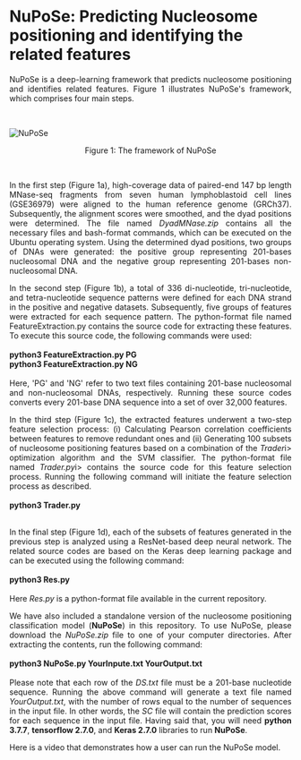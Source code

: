 # NuPoSe: Predicting Nucleosome positioning and identifying the related features

<p align='justify'> 
NuPoSe is a deep-learning framework that predicts nucleosome positioning and identifies related features. Figure 1 illustrates NuPoSe's framework, which comprises four main steps.
</p><br>

![NuPoSe](https://github.com/MasoudiYosef/NuPoSe/assets/83264279/73dd3cd5-7a70-4d45-8b58-1047fb2c4296)
<p align='center'>Figure 1: The framework of NuPoSe</p><br>

<p align='justify'>
In the first step (Figure 1a), high-coverage data of paired-end 147 bp length MNase-seq fragments from seven human lymphoblastoid cell lines (GSE36979) were aligned to the human reference genome (GRCh37). Subsequently, the alignment scores were smoothed, and the dyad positions were determined. The file named <i>DyadMNase.zip</i> contains all the necessary files and bash-format commands, which can be executed on the Ubuntu operating system. Using the determined dyad positions, two groups of DNAs were generated: the positive group representing 201-bases nucleosomal DNA and the negative group representing 201-bases non-nucleosomal DNA.
</p>


<p align='justify'>
In the second step (Figure 1b), a total of 336 di-nucleotide, tri-nucleotide, and tetra-nucleotide sequence patterns were defined for each DNA strand in the positive and negative datasets. Subsequently, five groups of features were extracted for each sequence pattern. The python-format file named FeatureExtraction.py contains the source code for extracting these features. To execute this source code, the following commands were used:
  <br><br>
<b>python3 FeatureExtraction.py PG<br>
python3 FeatureExtraction.py NG</b>
  <br><br>
Here, 'PG' and 'NG' refer to two text files containing 201-base nucleosomal and non-nucleosomal DNAs, respectively. Running these source codes converts every 201-base DNA sequence into a set of over 32,000 features.
</p>

<p align='justify'>
In the third step (Figure 1c), the extracted features underwent a two-step feature selection process: (i) Calculating Pearson correlation coefficients between features to remove redundant ones and (ii) Generating 100 subsets of nucleosome positioning features based on a combination of the <i>Trader</i>i> optimization algorithm and the SVM classifier. The python-format file named <i>Trader.py</i>i> contains the source code for this feature selection process. Running the following command will initiate the feature selection process as described.<br><br>
  <b>python3 Trader.py</b><br><br>
</p>

<p align='justify'>
In the final step (Figure 1d), each of the subsets of features generated in the previous step is analyzed using a ResNet-based deep neural network. The related source codes are based on the Keras deep learning package and can be executed using the following command:<br><br>
  <b>python3 Res.py</b><br><br>
  Here <i>Res.py</i> is a python-format file available in the current repository.
</p>

<p align='justify'>
We have also included a standalone version of the nucleosome positioning classification model (<b>NuPoSe</b>) in this repository. To use NuPoSe, please download the <i>NuPoSe.zip</i> file to one of your computer directories. After extracting the contents, run the following command: <br><br>
<b>python3 NuPoSe.py YourInpute.txt YourOutput.txt</b><br><br>
Please note that each row of the <i>DS.txt</i> file must be a 201-base nucleotide sequence. Running the above command will generate a text file named <i>YourOutput.txt</i>, with the number of rows equal to the number of sequences in the input file. In other words, the <i>SC</i> file will contain the prediction scores for each sequence in the input file. Having said that, you will need <b>python 3.7.7</b>, <b>tensorflow 2.7.0</b>, and <b>Keras 2.7.0</b> libraries to run <b>NuPoSe</b>.
</p>

<p align='justify'>
Here is a video that demonstrates how a user can run the NuPoSe model.
</p>
